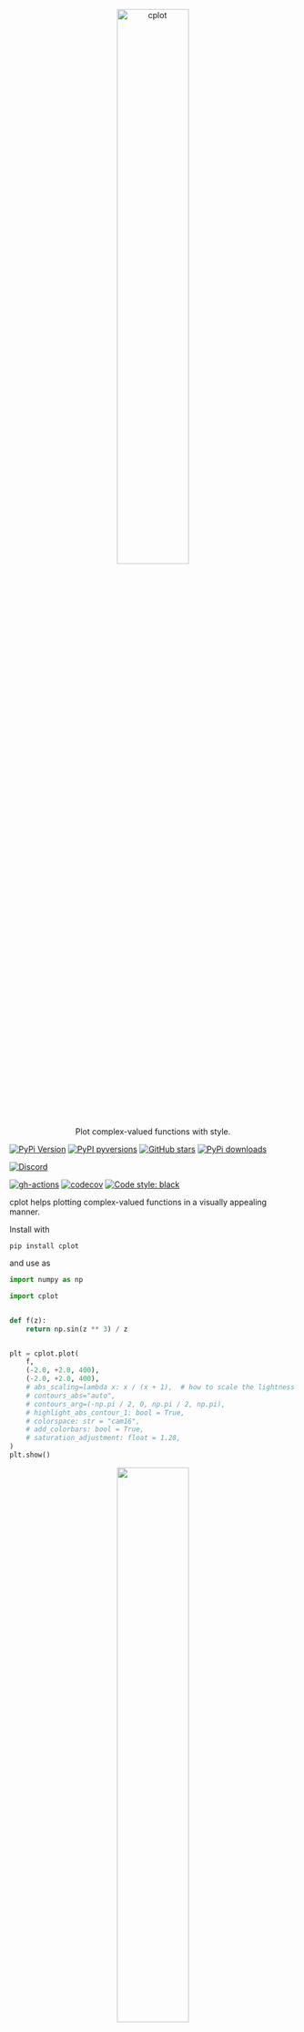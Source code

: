 <p align="center">
  <a href="https://github.com/nschloe/cplot"><img alt="cplot" src="https://nschloe.github.io/cplot/cplot-logo.svg" width="50%"></a>
  <p align="center">Plot complex-valued functions with style.</p>
</p>

[![PyPi Version](https://img.shields.io/pypi/v/cplot.svg?style=flat-square)](https://pypi.org/project/cplot)
[![PyPI pyversions](https://img.shields.io/pypi/pyversions/cplot.svg?style=flat-square)](https://pypi.org/pypi/cplot/)
[![GitHub stars](https://img.shields.io/github/stars/nschloe/cplot.svg?style=flat-square&logo=github&label=Stars&logoColor=white)](https://github.com/nschloe/cplot)
[![PyPi downloads](https://img.shields.io/pypi/dm/cplot.svg?style=flat-square)](https://pypistats.org/packages/cplot)

[![Discord](https://img.shields.io/static/v1?logo=discord&label=chat&message=on%20discord&color=7289da&style=flat-square)](https://discord.gg/hnTJ5MRX2Y)

[![gh-actions](https://img.shields.io/github/workflow/status/nschloe/cplot/ci?style=flat-square)](https://github.com/nschloe/cplot/actions?query=workflow%3Aci)
[![codecov](https://img.shields.io/codecov/c/github/nschloe/cplot.svg?style=flat-square)](https://codecov.io/gh/nschloe/cplot)
[![Code style: black](https://img.shields.io/badge/code%20style-black-000000.svg?style=flat-square)](https://github.com/psf/black)

cplot helps plotting complex-valued functions in a visually appealing manner.

Install with

```
pip install cplot
```

and use as

```python
import numpy as np

import cplot


def f(z):
    return np.sin(z ** 3) / z


plt = cplot.plot(
    f,
    (-2.0, +2.0, 400),
    (-2.0, +2.0, 400),
    # abs_scaling=lambda x: x / (x + 1),  # how to scale the lightness in domain coloring
    # contours_abs="auto",
    # contours_arg=(-np.pi / 2, 0, np.pi / 2, np.pi),
    # highlight_abs_contour_1: bool = True,
    # colorspace: str = "cam16",
    # add_colorbars: bool = True,
    # saturation_adjustment: float = 1.28,
)
plt.show()
```

<p align="center">
  <img src="https://nschloe.github.io/cplot/sinz3z.svg" width="50%">
</p>

The plot consists of three building blocks:

- [domain coloring](https://en.wikipedia.org/wiki/Domain_coloring), i.e.,
  mapping the absolute value to lightness and the complex argument to the chroma of
  the representing color
- Contours of constant absolute value (the contour `abs(z) == 1` is highlighted, the other
  contours are at (2, 4, 8, etc. and 1/2, 1/4, 1/8, etc., respectively)
- Contours along constant argument (angle). For `arg(z) == 0`, the color is green, for
  `arg(z) == pi/2` it's orange, for `arg(z) = -pi / 2` it's blue, and for `arg(z) = pi`
  it's pink

Other useful functions:

<!--pytest-codeblocks:skip-->

```python
# There is a tripcolor function as well for triangulated 2D domains
cplot.tripcolor(triang, z)

# The function get_srgb1 returns the SRGB1 triple for every complex input value.
# (Accepts arrays, too.)
z = 2 + 5j
val = cplot.get_srgb1(z)
```

<!--
- `abs_scaling` can be used to adjust the use of colors. `h` with a value less than
  `1.0` adds more color which can help isolating the roots and poles (which are still
  black and white, respectively). `h-0.0` ignores the magnitude of `f(z)` completely.
  `arctan` is another possible scaling.

- `colorspace` can be set to `hsl` to get the common fully saturated, vibrant colors.
  This is usually a bad idea since it creates artifacts which are not related with the
  underlying data. From [Wikipedia](https://en.wikipedia.org/wiki/Domain_coloring):

  > Since the HSL color space is not perceptually uniform, one can see streaks of
  > perceived brightness at yellow, cyan, and magenta (even though their absolute values
  > are the same as red, green, and blue) and a halo around L = 1/2. Use of the Lab
  > color space corrects this, making the images more accurate, but also makes them more
  > drab/pastel.

  Default is [`"cam16"`](https://doi.org/10.1002/col.22131);
  very similar is `"cielab"` (not shown here).
Consider the test function (math rendered with [xdoc](https://github.com/nschloe/xdoc))

```math
f(z) = \frac{(z^2 - 1) (z - 2 - 1j)^2}{z^2 + 2 + 2j}
```

|                               `h-1.0`                                |                               `h-0.5`                                |                               `h-0.0`                                |
| :------------------------------------------------------------------: | :------------------------------------------------------------------: | :------------------------------------------------------------------: |
| <img src="https://nschloe.github.io/cplot/cam16-10.svg" width="70%"> | <img src="https://nschloe.github.io/cplot/cam16-05.svg" width="70%"> | <img src="https://nschloe.github.io/cplot/cam16-00.svg" width="70%"> |
|  <img src="https://nschloe.github.io/cplot/hsl-10.svg" width="70%">  |  <img src="https://nschloe.github.io/cplot/hsl-05.svg" width="70%">  |  <img src="https://nschloe.github.io/cplot/hsl-00.svg" width="70%">  |

With this, it is easy to see where a function has very small and very large values, and
the multiplicty of zeros and poles is instantly identified by counting the color wheel
passes around a black or white point.
-->

#### Gallery

All plots are created with default settings.

| <img src="https://nschloe.github.io/cplot/z1.svg" width="70%"> | <img src="https://nschloe.github.io/cplot/z2.svg" width="70%"> | <img src="https://nschloe.github.io/cplot/z3.svg" width="70%"> |
| :------------------------------------------------------------: | :------------------------------------------------------------: | :------------------------------------------------------------: |
|                             `z**1`                             |                             `z**2`                             |                             `z**3`                             |

| <img src="https://nschloe.github.io/cplot/1z.svg" width="70%"> | <img src="https://nschloe.github.io/cplot/z-absz.svg" width="70%"> | <img src="https://nschloe.github.io/cplot/z+1-z-1.svg" width="70%"> |
| :------------------------------------------------------------: | :----------------------------------------------------------------: | :-----------------------------------------------------------------: |
|                             `1/z`                              |                            `z / abs(z)`                            |                           `(z+1) / (z-1)`                           |

| <img src="https://nschloe.github.io/cplot/zz.svg" width="70%"> | <img src="https://nschloe.github.io/cplot/1zz.svg" width="70%"> | <img src="https://nschloe.github.io/cplot/z1z.svg" width="70%"> |
| :------------------------------------------------------------: | :-------------------------------------------------------------: | :-------------------------------------------------------------: |
|                            `z ** z`                            |                          `(1/z) ** z`                           |                          `z ** (1/z)`                           |

| <img src="https://nschloe.github.io/cplot/root2.svg" width="70%"> | <img src="https://nschloe.github.io/cplot/root3.svg" width="70%"> | <img src="https://nschloe.github.io/cplot/root4.svg" width="70%"> |
| :---------------------------------------------------------------: | :---------------------------------------------------------------: | :---------------------------------------------------------------: |
|                             `np.sqrt`                             |                            `z**(1/3)`                             |                            `z**(1/4)`                             |

| <img src="https://nschloe.github.io/cplot/log.svg" width="70%"> | <img src="https://nschloe.github.io/cplot/exp.svg" width="70%"> | <img src="https://nschloe.github.io/cplot/exp1z.svg" width="70%"> |
| :-------------------------------------------------------------: | :-------------------------------------------------------------: | :---------------------------------------------------------------: |
|                            `np.log`                             |                            `np.exp`                             |                            `exp(1/z)`                             |

| <img src="https://nschloe.github.io/cplot/exp-z2.svg" width="70%"> | <img src="https://nschloe.github.io/cplot/11z2.svg" width="70%"> | <img src="https://nschloe.github.io/cplot/erf.svg" width="70%"> |
| :----------------------------------------------------------------: | :--------------------------------------------------------------: | :-------------------------------------------------------------: |
|                          `exp(- z ** 2)`                           |                        `1 / (1 + z ** 2)`                        |                       `scipy.special.erf`                       |

| <img src="https://nschloe.github.io/cplot/sin.svg" width="70%"> | <img src="https://nschloe.github.io/cplot/cos.svg" width="70%"> | <img src="https://nschloe.github.io/cplot/tan.svg" width="70%"> |
| :-------------------------------------------------------------: | :-------------------------------------------------------------: | :-------------------------------------------------------------: |
|                            `np.sin`                             |                            `np.cos`                             |                            `np.tan`                             |

| <img src="https://nschloe.github.io/cplot/sinh.svg" width="70%"> | <img src="https://nschloe.github.io/cplot/cosh.svg" width="70%"> | <img src="https://nschloe.github.io/cplot/tanh.svg" width="70%"> |
| :--------------------------------------------------------------: | :--------------------------------------------------------------: | :--------------------------------------------------------------: |
|                            `np.sinh`                             |                            `np.cosh`                             |                            `np.tanh`                             |

| <img src="https://nschloe.github.io/cplot/arcsin.svg" width="70%"> | <img src="https://nschloe.github.io/cplot/arccos.svg" width="70%"> | <img src="https://nschloe.github.io/cplot/arctan.svg" width="70%"> |
| :----------------------------------------------------------------: | :----------------------------------------------------------------: | :----------------------------------------------------------------: |
|                            `np.arcsin`                             |                            `np.arccos`                             |                            `np.arctan`                             |

| <img src="https://nschloe.github.io/cplot/sinz-z.svg" width="70%"> | <img src="https://nschloe.github.io/cplot/cosz-z.svg" width="70%"> | <img src="https://nschloe.github.io/cplot/tanz-z.svg" width="70%"> |
| :----------------------------------------------------------------: | :----------------------------------------------------------------: | :----------------------------------------------------------------: |
|                            `sin(z) / z`                            |                            `cos(z) / z`                            |                            `tan(z) / z`                            |

| <img src="https://nschloe.github.io/cplot/gamma.svg" width="70%"> | <img src="https://nschloe.github.io/cplot/digamma.svg" width="70%"> | <img src="https://nschloe.github.io/cplot/zeta.svg" width="70%"> |
| :---------------------------------------------------------------: | :-----------------------------------------------------------------: | :--------------------------------------------------------------: |
|                       `scipy.special.gamma`                       |                       `scipy.special.digamma`                       |                          `mpmath.zeta`                           |

| <img src="https://nschloe.github.io/cplot/riemann-siegel-theta.svg" width="70%"> | <img src="https://nschloe.github.io/cplot/riemann-siegel-z.svg" width="70%"> | <img src="https://nschloe.github.io/cplot/riemann-xi.svg" width="70%"> |
| :------------------------------------------------------------------------------: | :--------------------------------------------------------------------------: | :--------------------------------------------------------------------: |
|                               `mpmath.siegeltheta`                               |                               `mpmath.siegelz`                               |                               Riemann-Xi                               |

### Testing

To run the cplot unit tests, check out this repository and run

```
tox
```

### Similar projects and further reading

- [Tristan Needham, _Visual Complex
  Analysis_, 1997](https://umv.science.upjs.sk/hutnik/NeedhamVCA.pdf)
- [Douglas Arnold and Jonathan Rogness, _Möbius transformations
  revealed_, 2008](https://youtu.be/0z1fIsUNhO4)
- [Elias Wegert, _Visual Complex
  Functions_, 2012](https://www.springer.com/gp/book/9783034801799)
- [John D.  Cook, _Visualizing complex
  functions_, 2017](https://www.johndcook.com/blog/2017/11/09/visualizing-complex-functions/)
- [endolith, _complex-colormap_, 2017](https://github.com/endolith/complex_colormap)
- [Juan Carlos Ponce Campuzano, _DC
  gallery_, 2018](https://www.dynamicmath.xyz/domain-coloring/dcgallery.html)
